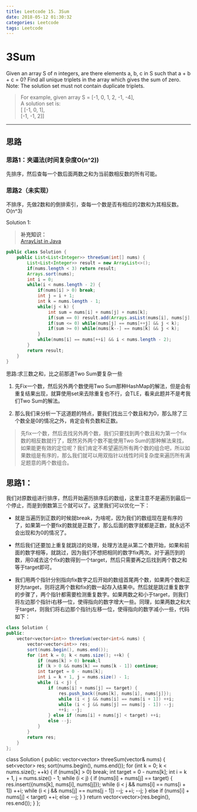 ```yaml
---
title: Leetcode 15. 3Sum
date: 2018-05-12 01:30:32
categories: Leetcode
tags: Leetcode
---
```


# 3Sum    

Given an array S of n integers, are there elements a, b, c in S such that a + b + c = 0? Find all unique triplets in the array which gives the sum of zero.  
Note: The solution set must not contain duplicate triplets.  
> For example, given array S = [-1, 0, 1, 2, -1, -4],  
> A solution set is:  
> [ [-1, 0, 1],  
>  [-1, -1, 2]]  
***
## 思路
### 思路1：夹逼法(时间复杂度O(n^2))
先排序，然后查每一个数后面两数之和为当前数相反数的所有可能。

### 思路2（未实现）
不排序，先做2数和的倒排索引，查每一个数是否有相应的2数和为其相反数。O(n^3)

<!--more-->
Solution 1: 
> **补充知识：**  
> [ArrayList in Java](https://www.geeksforgeeks.org/arraylist-in-java/)

```java
public class Solution {
    public List<List<Integer>> threeSum(int[] nums) {
        List<List<Integer>> result = new ArrayList<>();
        if(nums.length < 3) return result;
        Arrays.sort(nums);
        int i = 0;
        while(i < nums.length - 2) {
            if(nums[i] > 0) break;
            int j = i + 1;
            int k = nums.length - 1;
            while(j < k) {
                int sum = nums[i] + nums[j] + nums[k];
                if(sum == 0) result.add(Arrays.asList(nums[i], nums[j], nums[k]));
                if(sum <= 0) while(nums[j] == nums[++j] && j < k);
                if(sum >= 0) while(nums[k--] == nums[k] && j < k);
            }
            while(nums[i] == nums[++i] && i < nums.length - 2);
        }
        return result;
    }
}
```




思路:求三数之和，比之前那道Two Sum要复杂一些

1. 先Fix一个数，然后另外两个数使用Two Sum那种HashMap的解法，但是会有重复结果出现，就算使用set来去除重复也不行，会TLE，看来此题并不是考我们Two Sum的解法。  

2. 那么我们来分析一下这道题的特点，要我们找出三个数且和为0，那么除了三个数全是0的情况之外，肯定会有负数和正数。
> 先fix一个数，然后去找另外两个数，我们只要找到两个数且和为第一个fix数的相反数就行了，既然另外两个数不能使用Two Sum的那种解法来找，如果能更有效的定位呢？我们肯定不希望遍历所有两个数的组合吧，所以如果数组是有序的，那么我们就可以用双指针以线性时间复杂度来遍历所有满足题意的两个数组合。  

## 思路1： 
我们对原数组进行排序，然后开始遍历排序后的数组，这里注意不是遍历到最后一个停止，而是到倒数第三个就可以了。这里我们可以优化一下：      
- 就是当遍历到正数的时候就break，为啥呢，因为我们的数组现在是有序的了，如果第一个要fix的数就是正数了，那么后面的数字就都是正数，就永远不会出现和为0的情况了。  

- 然后我们还要加上重复就跳过的处理，处理方法是从第二个数开始，如果和前面的数字相等，就跳过，因为我们不想把相同的数字fix两次。对于遍历到的数，用0减去这个fix的数得到一个target，然后只需要再之后找到两个数之和等于target即可。  

- 我们用两个指针分别指向fix数字之后开始的数组首尾两个数，如果两个数和正好为target，则将这两个数和fix的数一起存入结果中。然后就是跳过重复数字的步骤了，两个指针都需要检测重复数字。如果两数之和小于target，则我们将左边那个指针i右移一位，使得指向的数字增大一些。同理，如果两数之和大于target，则我们将右边那个指针j左移一位，使得指向的数字减小一些，代码如下：

```java
class Solution {
public:
    vector<vector<int>> threeSum(vector<int>& nums) {
        vector<vector<int>> res;
        sort(nums.begin(), nums.end());
        for (int k = 0; k < nums.size(); ++k) {
            if (nums[k] > 0) break;l
            if (k > 0 && nums[k] == nums[k - 1]) continue;
            int target = 0 - nums[k];
            int i = k + 1, j = nums.size() - 1;
            while (i < j) {
                if (nums[i] + nums[j] == target) {
                    res.push_back({nums[k], nums[i], nums[j]});
                    while (i < j && nums[i] == nums[i + 1]) ++i;
                    while (i < j && nums[j] == nums[j - 1]) --j;
                    ++i; --j;
                } else if (nums[i] + nums[j] < target) ++i;
                else --j;
            }
        }
        return res;
    }
};
```

class Solution {
public:
    vector<vector<int>> threeSum(vector<int>& nums) {
        set<vector<int>> res;
        sort(nums.begin(), nums.end());
        for (int k = 0; k < nums.size(); ++k) {
            if (nums[k] > 0) break;
            int target = 0 - nums[k];
            int i = k + 1, j = nums.size() - 1;
            while (i < j) {
                if (nums[i] + nums[j] == target) {
                    res.insert({nums[k], nums[i], nums[j]});
                    while (i < j && nums[i] == nums[i + 1]) ++i;
                    while (i < j && nums[j] == nums[j - 1]) --j;
                    ++i; --j;
                } else if (nums[i] + nums[j] < target) ++i;
                else --j;
            }
        }
        return vector<vector<int>>(res.begin(), res.end());
    }
};
